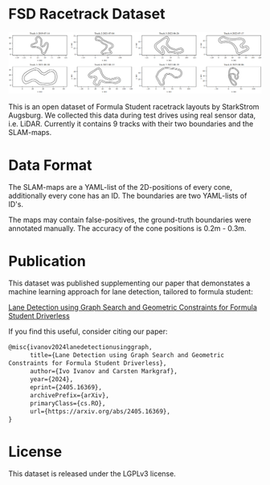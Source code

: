 # FSD Racetrack Dataset

![Alt text](images/dataset_summary.png)

This is an open dataset of Formula Student racetrack layouts by StarkStrom Augsburg.
We collected this data during test drives using real sensor data, i.e. LiDAR. 
Currently it contains 9 tracks with their two boundaries and the SLAM-maps. 

# Data Format

The SLAM-maps are a YAML-list of the 2D-positions of every cone, additionally every cone has an ID.
The boundaries are two YAML-lists of ID's. 

The maps may contain false-positives, the ground-truth boundaries were annotated manually.
The accuracy of the cone positions is 0.2m - 0.3m.

# Publication 
This dataset was published supplementing our paper that demonstates a machine learning approach for lane detection, tailored to formula student:

[Lane Detection using Graph Search and Geometric Constraints for Formula Student Driverless](https://arxiv.org/abs/2405.16369) 

If you find this useful, consider citing our paper:
```
@misc{ivanov2024lanedetectionusinggraph,
      title={Lane Detection using Graph Search and Geometric Constraints for Formula Student Driverless}, 
      author={Ivo Ivanov and Carsten Markgraf},
      year={2024},
      eprint={2405.16369},
      archivePrefix={arXiv},
      primaryClass={cs.RO},
      url={https://arxiv.org/abs/2405.16369}, 
}
```

# License 

This dataset is released under the LGPLv3 license.
